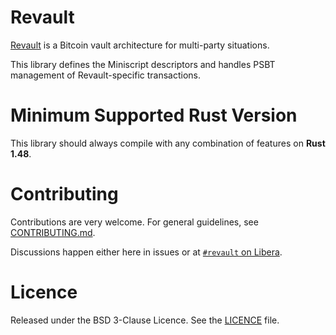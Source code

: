 # Revault

[Revault](https://github.com/revault/practical-revault/blob/master/revault.pdf) is a
Bitcoin vault architecture for multi-party situations.

This library defines the Miniscript descriptors and handles PSBT management of
Revault-specific transactions.

# Minimum Supported Rust Version

This library should always compile with any combination of features on **Rust 1.48**.


# Contributing

Contributions are very welcome. For general guidelines, see [CONTRIBUTING.md](CONTRIBUTING.md).

Discussions happen either here in issues or at [`#revault` on Libera](https://web.libera.chat/?channels=#revault).


# Licence

Released under the BSD 3-Clause Licence. See the [LICENCE](LICENCE) file.
